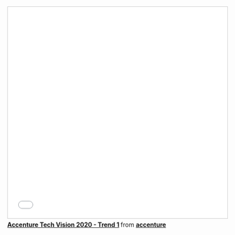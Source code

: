 <iframe src="//www.slideshare.net/slideshow/embed_code/key/EAvVlu6VpOr6u1" width="595" height="485" frameborder="0" marginwidth="0" marginheight="0" scrolling="no" style="border:1px solid #CCC; border-width:1px; margin-bottom:5px; max-width: 100%;" allowfullscreen> </iframe> 
<div style="margin-bottom:5px"> <strong> <a href="//www.slideshare.net/accenture/accenture-tech-vision-2020-trend-1" title="Accenture Tech Vision 2020 - Trend 1" target="_blank">Accenture Tech Vision 2020 - Trend 1</a> </strong> from <strong><a href="//www.slideshare.net/accenture" target="_blank">accenture</a></strong> </div>
